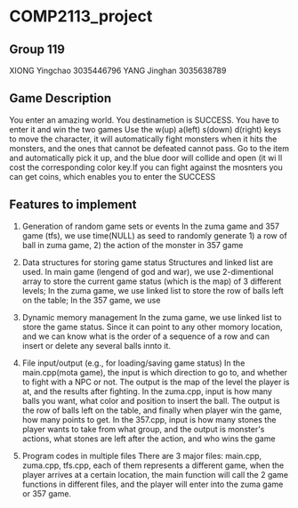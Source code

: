 # COMP2113_project

## Group 119
XIONG Yingchao 3035446796
YANG Jinghan 3035638789

## Game Description
You enter an amazing world. You destinametion is SUCCESS. You have to enter it and win the two games
Use the w(up) a(left) s(down) d(right) keys to move the character, it will automatically fight monsters when it
hits the monsters, and the ones that cannot be defeated cannot pass. Go to the item and automatically pick it up, and the blue door will collide and open (it wi
ll cost the corresponding color key.If you can fight against the mosnters you can get coins, which enables you to enter the SUCCESS

## Features to implement

1. Generation of random game sets or events
    In the zuma game and 357 game (tfs), we use time(NULL) as seed to randomly generate 1) a row of ball in zuma game, 2) the action of the monster in 357 game
    
2. Data structures for storing game status
    Structures and linked list are used.
    In main game (lengend of god and war), we use 2-dimentional array to store the current game status (which is the map) of 3 different levels;
    In the zuma game, we use linked list to store the row of balls left on the table;
    In the 357 game, we use 

3. Dynamic memory management
    In the zuma game, we use linked list to store the game status. Since it can point to any other momory location, and we can know what is the order of a sequence of a row and can insert or delete any several balls innto it.
    
4. File input/output (e.g., for loading/saving game status)
    In the main.cpp(mota game), the input is which direction to go to, and whether to fight with a NPC or not. The output is the map of the level the player is at, and the results after fighting.
    In the zuma.cpp, input is how many balls you want, what color and position to insert the ball. The output is the row of balls left on the table, and finally when player win the game, how many points to get.
    In the 357.cpp, input is how many stones the player wants to take from what group, and the output is monster's actions, what stones are left after the action, and who wins the game

5. Program codes in multiple files
    There are 3 major files: main.cpp, zuma.cpp, tfs.cpp, each of them represents a different game, when the player arrives at a certain location, the main function will call the 2 game functions in different files, and the player will enter into the zuma game or 357 game. 
